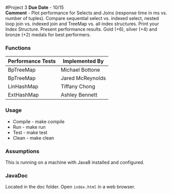 #Project 3
<b>Due Date</b> - 10/15 <br />
<b>Comment</b> - Plot performance for Selects and Joins (response time in ms vs. number of tuples). Compare sequential select vs. indexed select, nested loop join vs. indexed join and TreeMap vs. all index structures. Print your Index Structure. Present performance results. Gold (+6), silver (+4) and bronze (+2) medals for best performers.

### Functions
| Performance Tests | Implemented By |
|----------------|---------------|
| BpTreeMap  | Michael Bottone |
| BpTreeMap  | Jared McReynolds |
| LinHashMap  | Tiffany Chong |
| ExtHashMap  | Ashley Bennett |

### Usage
- Compile - make compile
- Run - make run
- Test - make test
- Clean - make clean

### Assumptions
This is running on a machine with Java8 installed and configured.

### JavaDoc
Located in the doc folder. Open `index.html` in a web browser.
